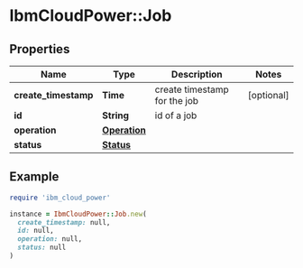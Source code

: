 # IbmCloudPower::Job

## Properties

| Name | Type | Description | Notes |
| ---- | ---- | ----------- | ----- |
| **create_timestamp** | **Time** | create timestamp for the job | [optional] |
| **id** | **String** | id of a job |  |
| **operation** | [**Operation**](Operation.md) |  |  |
| **status** | [**Status**](Status.md) |  |  |

## Example

```ruby
require 'ibm_cloud_power'

instance = IbmCloudPower::Job.new(
  create_timestamp: null,
  id: null,
  operation: null,
  status: null
)
```

